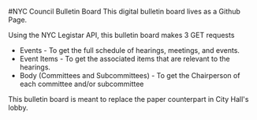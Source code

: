 #NYC Council Bulletin Board
This digital bulletin board lives as a Github Page.

Using the NYC Legistar API, this bulletin board makes 3 GET requests
- Events - To get the full schedule of hearings, meetings, and events.
- Event Items - To get the associated items that are relevant to the hearings.
- Body (Committees and Subcommittees) - To get the Chairperson of each committee and/or subcommittee

This bulletin board is meant to replace the paper counterpart in City Hall's lobby.